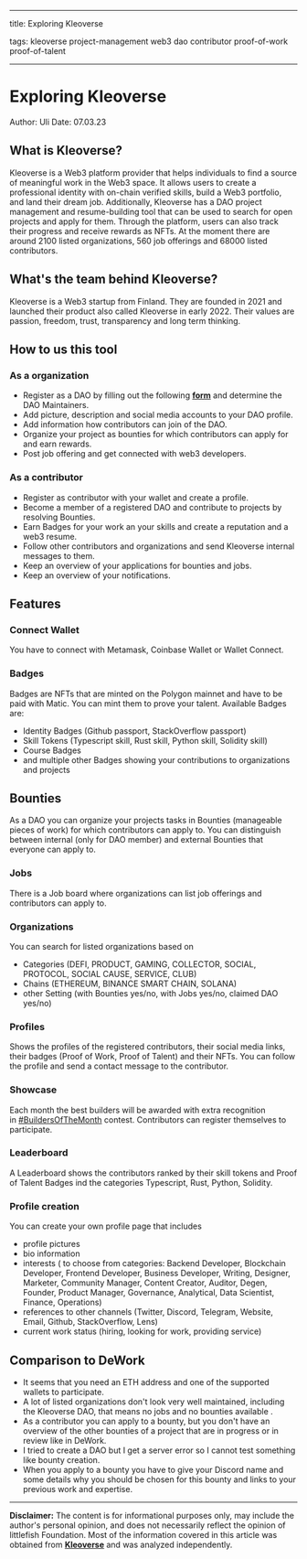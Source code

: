 
---

title: Exploring Kleoverse

tags: kleoverse project-management web3 dao contributor proof-of-work proof-of-talent

---

# Exploring Kleoverse
Author: Uli
Date: 07.03.23
  
## What is Kleoverse?
Kleoverse is a Web3 platform provider that helps individuals to find a source of meaningful work in the Web3 space. It allows users to create a professional identity with on-chain verified skills, build a Web3 portfolio, and land their dream job. Additionally, Kleoverse has a DAO project management and resume-building tool that can be used to search for open projects and apply for them. Through the platform, users can also track their progress and receive rewards as NFTs. 
At the moment there are around 2100 listed organizations, 560 job offerings and 68000 listed contributors.

## What's the team behind Kleoverse?
Kleoverse is a Web3 startup from Finland. They are founded in 2021 and launched their product also called Kleoverse in early 2022. Their values are passion, freedom, trust, transparency and long term thinking.

## How to us this tool
### As a organization
-  Register as a DAO by filling out the following  [**form**](https://kleoverse.com/add) and determine the DAO Maintainers. 
- Add picture, description and social media accounts to your DAO profile. 
- Add information how contributors can join of the DAO.
- Organize your project as bounties for which contributors can apply for and earn rewards.
- Post  job offering and get connected with web3 developers.

### As a contributor
- Register as contributor with your wallet and create a profile.
- Become a member of a registered DAO and contribute to projects by resolving Bounties.
- Earn Badges for your work an your skills and create a reputation and a web3 resume.
- Follow other contributors and organizations and send  Kleoverse internal messages to them.
- Keep an overview of your applications for bounties and jobs.
- Keep an overview of your notifications.
 
## Features
### Connect Wallet
You have to connect with Metamask, Coinbase Wallet or Wallet Connect.

### Badges
Badges are NFTs that are minted on the Polygon mainnet and have to be paid with Matic.
You can mint them to prove your talent.
Available Badges are:
- Identity Badges (Github passport, StackOverflow passport)
- Skill Tokens (Typescript skill, Rust skill, Python skill, Solidity skill)
- Course Badges
- and multiple other Badges showing your contributions to organizations and projects

## Bounties 
As a DAO you can organize your projects tasks in Bounties (manageable pieces of work) for which contributors can apply to. You can distinguish between internal (only for DAO member) and external Bounties that everyone can apply to. 

### Jobs
There is a Job board where organizations can list job offerings and contributors can apply to.

### Organizations
You can search for listed organizations based on 
- Categories (DEFI, PRODUCT, GAMING, COLLECTOR, SOCIAL, PROTOCOL, SOCIAL CAUSE, SERVICE, CLUB)
- Chains (ETHEREUM, BINANCE SMART CHAIN, SOLANA)
- other Setting (with Bounties yes/no, with Jobs yes/no, claimed DAO yes/no)

### Profiles
Shows the profiles of the registered contributors, their social media links, their badges (Proof of Work, Proof of Talent) and their NFTs. You can follow the profile and send a contact message to the contributor.

### Showcase
Each month the best builders will be awarded with extra recognition in [#BuildersOfTheMonth](https://kleoverse.com/builders-of-the-month) contest. Contributors can register themselves to participate.

### Leaderboard
A Leaderboard shows the contributors ranked by their skill tokens and Proof of Talent Badges ind the categories Typescript, Rust, Python, Solidity.

### Profile creation
You can create your own profile page that includes 
- profile pictures
- bio information
- interests ( to choose from categories: Backend Developer, Blockchain Developer, Frontend Developer, Business Developer, Writing, Designer, Marketer, Community Manager, Content Creator, Auditor, Degen, Founder, Product Manager, Governance, Analytical, Data Scientist, Finance, Operations)
- references to other channels (Twitter, Discord, Telegram, Website, Email, Github, StackOverflow, Lens)
- current work status (hiring, looking for work, providing service) 

## Comparison to DeWork
- It seems that you need an ETH address and one of the supported wallets to participate. 
- A lot of listed organizations don't look very well maintained, including the Kleoverse DAO, that means no jobs and no bounties available .
- As a contributor you can apply to a bounty, but you don't have an overview of the other bounties of a project that are in progress or in review like in DeWork.
- I tried to create a DAO but I get a server error so I cannot test something like bounty creation.
- When you apply to a bounty you have to give your Discord name and some details why you should be chosen for this bounty and links to your previous work and expertise. 

---

**Disclaimer:** The content is for informational purposes only, may include the author's personal opinion, and does not necessarily reflect the opinion of littlefish Foundation. Most of the information covered in this article was obtained from [**Kleoverse**](https://wiki.kleoverse.com/) and was analyzed independently.
